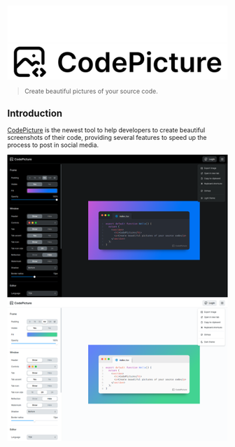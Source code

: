 ![CodePicture logo](./assets/logo-dark.png#gh-dark-mode-only)
![CodePicture logo](./assets/logo-light.png#gh-light-mode-only)

> Create beautiful pictures of your source code.

## Introduction

[CodePicture](https://codepicture.vercel.app/) is the newest tool to help developers to create beautiful screenshots of their code, providing several
features to speed up the process to post in social media.

![CodePicture showcase](./assets/showcase-dark.png#gh-dark-mode-only)
![CodePicture showcase](./assets/showcase-light.png#gh-light-mode-only)
